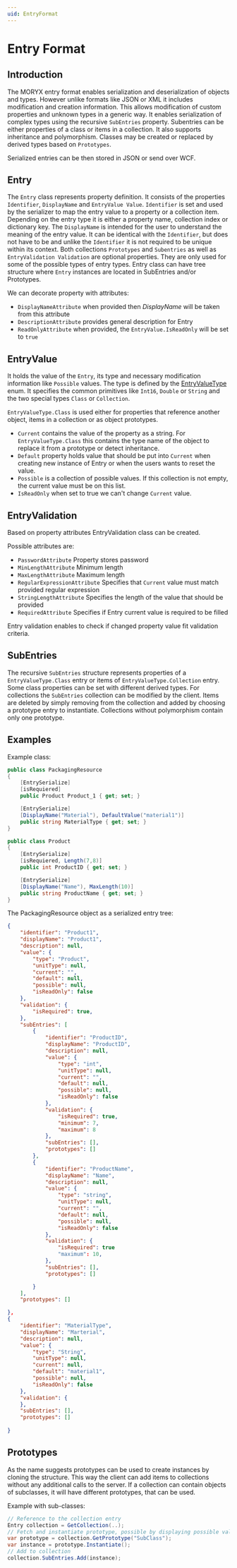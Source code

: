 ```yaml
---
uid: EntryFormat
---
```

# Entry Format

## Introduction

The MORYX entry format enables serialization and deserialization of objects and types. However unlike formats like JSON or XML it includes modification and creation information. This allows modification of custom properties and unknown types in a generic way. It enables serialization of complex types using the recursive `SubEntries` property. Subentries can be either properties of a class or items in a collection. It also supports inheritance and polymorphism. Classes may be created or replaced by derived types based on `Prototypes`.

Serialized entries can be then stored in JSON or send over WCF.

## Entry

The `Entry` class represents property definition. It consists of the properties `Identifier`, `DisplayName` and `EntryValue Value`. `Identifier` is set and used by the serializer to map the entry value to a property or a collection item. Depending on the entry type it is either a property name, collection index or dictionary key. The `DisplayName` is intended for the user to understand the meaning of the entry value. It can be identical with the `Identifier`, but does not have to be and unlike the `Identifier` it is not required to be unique within its context. Both collections `Prototypes` and `Subentries` as well as `EntryValidation Validation` are optional properties. They are only used for some of the possible types of entry types. Entry class can have tree structure where `Entry` instances are located in SubEntries and/or Prototypes.

We can decorate property with attributes:

- `DisplayNameAttribute` when provided then _DisplayName_ will be taken from this attribute
- `DescriptionAttribute` provides general description for Entry
- `ReadOnlyAttribute` when provided, the `EntryValue.IsReadOnly` will be set to `true`

## EntryValue

It holds the value of the `Entry`, its type and necessary modification information like `Possible` values. The type is defined by the [EntryValueType](../../../../src/Moryx/Serialization/EntryConvert/EntryValueType.cs) enum. It specifies the common primitives like `Int16`, `Double` or `String` and the two special types `Class` or `Collection`.

`EntryValueType.Class` is used either for properties that reference another object, items in a collection or as object prototypes. 

- `Current` contains the value of the property as a string. For `EntryValueType.Class` this contains the type name of the object to replace it from a prototype or detect inheritance.
- `Default` property holds value that should be put into `Current` when creating new instance of Entry or when the users wants to reset the value.
- `Possible` is a collection of possible values. If this collection is not empty, the current value must be on this list.
- `IsReadOnly` when set to true we can't change `Current` value.

## EntryValidation

Based on property attributes EntryValidation class can be created.

Possible attributes are:

- `PasswordAttribute` Property stores password
- `MinLengthAttribute` Minimum length
- `MaxLengthAttribute` Maximum length
- `RegularExpressionAttribute` Specifies that `Current` value must match provided regular expression 
- `StringLengthAttribute` Specifies the length of the value that should be provided 
- `RequiredAttribute` Specifies if Entry current value is required to be filled

Entry validation enables to check if changed property value fit validation criteria.

## SubEntries

The recursive `SubEntries` structure represents properties of a `EntryValueType.Class` entry or items of `EntryValueType.Collection` entry. Some class properties can be set with different derived types. For collections the `SubEntries` collection can be modified by the client. Items are deleted by simply removing from the collection and added by choosing a prototype entry to instantiate. Collections without polymorphism contain only one prototype.

## Examples

Example class:

````cs
public class PackagingResource
{
    [EntrySerialize]
    [isRequiered]
    public Product Product_1 { get; set; }

    [EntrySerialize]
    [DisplayName("Material"), DefaultValue("material1")]
    public string MaterialType { get; set; }
}

public class Product
{
    [EntrySerialize]
    [isRequiered, Length(7,8)]
    public int ProductID { get; set; }

    [EntrySerialize]
    [DisplayName("Name"), MaxLength(10)]
    public string ProductName { get; set; }
}
````

The PackagingResource object as a serialized entry tree:
````JSON
{
    "identifier": "Product1",
    "displayName": "Product1",
    "description": null,
    "value": {
        "type": "Product",
        "unitType": null,
        "current": "",
        "default": null,
        "possible": null,
        "isReadOnly": false
    },
    "validation": {
        "isRequired": true,
    },
    "subEntries": [
        {
            "identifier": "ProductID",
            "displayName": "ProductID",
            "description": null,
            "value": {
                "type": "int",
                "unitType": null,
                "current": "",
                "default": null,
                "possible": null,
                "isReadOnly": false
            },
            "validation": {
                "isRequired": true,
                "minimum": 7,
                "maximum": 8
            },
            "subEntries": [],
            "prototypes": []
        },
        {
            "identifier": "ProductName",
            "displayName": "Name",
            "description": null,
            "value": {
                "type": "string",
                "unitType": null,
                "current": "",
                "default": null,
                "possible": null,
                "isReadOnly": false
            },
            "validation": {
                "isRequired": true
                "maximum": 10,
            },
            "subEntries": [],
            "prototypes": []

        }
    ],
    "prototypes": []

},
{
	"identifier": "MaterialType",
	"displayName": "Marterial",
	"description": null,
	"value": {
		"type": "String",
		"unitType": null,
		"current": null,
		"default": "material1",
		"possible": null,
		"isReadOnly": false
	},
	"validation": {
	},
	"subEntries": [],
	"prototypes": []
    
}
````

## Prototypes

As the name suggests prototypes can be used to create instances by cloning the structure. This way the client can add items to collections without any additional calls to the server. If a collection can contain objects of subclasses, it will have different prototypes, that can be used.

Example with sub-classes:

````cs
// Reference to the collection entry
Entry collection = GetCollection(..);
// Fetch and instantiate prototype, possible by displaying possible values as drop-down box
var prototype = collection.GetPrototype("SubClass");
var instance = prototype.Instantiate();
// Add to collection
collection.SubEntries.Add(instance);
````
